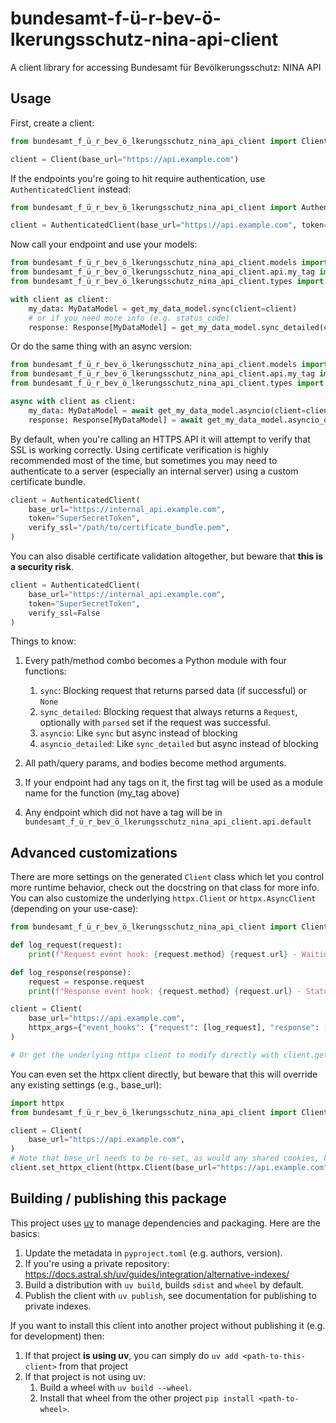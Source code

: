 # bundesamt-f-ü-r-bev-ö-lkerungsschutz-nina-api-client
A client library for accessing Bundesamt für Bevölkerungsschutz: NINA API

## Usage
First, create a client:

```python
from bundesamt_f_ü_r_bev_ö_lkerungsschutz_nina_api_client import Client

client = Client(base_url="https://api.example.com")
```

If the endpoints you're going to hit require authentication, use `AuthenticatedClient` instead:

```python
from bundesamt_f_ü_r_bev_ö_lkerungsschutz_nina_api_client import AuthenticatedClient

client = AuthenticatedClient(base_url="https://api.example.com", token="SuperSecretToken")
```

Now call your endpoint and use your models:

```python
from bundesamt_f_ü_r_bev_ö_lkerungsschutz_nina_api_client.models import MyDataModel
from bundesamt_f_ü_r_bev_ö_lkerungsschutz_nina_api_client.api.my_tag import get_my_data_model
from bundesamt_f_ü_r_bev_ö_lkerungsschutz_nina_api_client.types import Response

with client as client:
    my_data: MyDataModel = get_my_data_model.sync(client=client)
    # or if you need more info (e.g. status_code)
    response: Response[MyDataModel] = get_my_data_model.sync_detailed(client=client)
```

Or do the same thing with an async version:

```python
from bundesamt_f_ü_r_bev_ö_lkerungsschutz_nina_api_client.models import MyDataModel
from bundesamt_f_ü_r_bev_ö_lkerungsschutz_nina_api_client.api.my_tag import get_my_data_model
from bundesamt_f_ü_r_bev_ö_lkerungsschutz_nina_api_client.types import Response

async with client as client:
    my_data: MyDataModel = await get_my_data_model.asyncio(client=client)
    response: Response[MyDataModel] = await get_my_data_model.asyncio_detailed(client=client)
```

By default, when you're calling an HTTPS API it will attempt to verify that SSL is working correctly. Using certificate verification is highly recommended most of the time, but sometimes you may need to authenticate to a server (especially an internal server) using a custom certificate bundle.

```python
client = AuthenticatedClient(
    base_url="https://internal_api.example.com", 
    token="SuperSecretToken",
    verify_ssl="/path/to/certificate_bundle.pem",
)
```

You can also disable certificate validation altogether, but beware that **this is a security risk**.

```python
client = AuthenticatedClient(
    base_url="https://internal_api.example.com", 
    token="SuperSecretToken", 
    verify_ssl=False
)
```

Things to know:
1. Every path/method combo becomes a Python module with four functions:
    1. `sync`: Blocking request that returns parsed data (if successful) or `None`
    1. `sync_detailed`: Blocking request that always returns a `Request`, optionally with `parsed` set if the request was successful.
    1. `asyncio`: Like `sync` but async instead of blocking
    1. `asyncio_detailed`: Like `sync_detailed` but async instead of blocking

1. All path/query params, and bodies become method arguments.
1. If your endpoint had any tags on it, the first tag will be used as a module name for the function (my_tag above)
1. Any endpoint which did not have a tag will be in `bundesamt_f_ü_r_bev_ö_lkerungsschutz_nina_api_client.api.default`

## Advanced customizations

There are more settings on the generated `Client` class which let you control more runtime behavior, check out the docstring on that class for more info. You can also customize the underlying `httpx.Client` or `httpx.AsyncClient` (depending on your use-case):

```python
from bundesamt_f_ü_r_bev_ö_lkerungsschutz_nina_api_client import Client

def log_request(request):
    print(f"Request event hook: {request.method} {request.url} - Waiting for response")

def log_response(response):
    request = response.request
    print(f"Response event hook: {request.method} {request.url} - Status {response.status_code}")

client = Client(
    base_url="https://api.example.com",
    httpx_args={"event_hooks": {"request": [log_request], "response": [log_response]}},
)

# Or get the underlying httpx client to modify directly with client.get_httpx_client() or client.get_async_httpx_client()
```

You can even set the httpx client directly, but beware that this will override any existing settings (e.g., base_url):

```python
import httpx
from bundesamt_f_ü_r_bev_ö_lkerungsschutz_nina_api_client import Client

client = Client(
    base_url="https://api.example.com",
)
# Note that base_url needs to be re-set, as would any shared cookies, headers, etc.
client.set_httpx_client(httpx.Client(base_url="https://api.example.com", proxies="http://localhost:8030"))
```

## Building / publishing this package
This project uses [uv](https://github.com/astral-sh/uv) to manage dependencies and packaging. Here are the basics:
1. Update the metadata in `pyproject.toml` (e.g. authors, version).
2. If you're using a private repository: https://docs.astral.sh/uv/guides/integration/alternative-indexes/
3. Build a distribution with `uv build`, builds `sdist` and `wheel` by default.
1. Publish the client with `uv publish`, see documentation for publishing to private indexes.

If you want to install this client into another project without publishing it (e.g. for development) then:
1. If that project **is using uv**, you can simply do `uv add <path-to-this-client>` from that project
1. If that project is not using uv:
    1. Build a wheel with `uv build --wheel`.
    1. Install that wheel from the other project `pip install <path-to-wheel>`.

